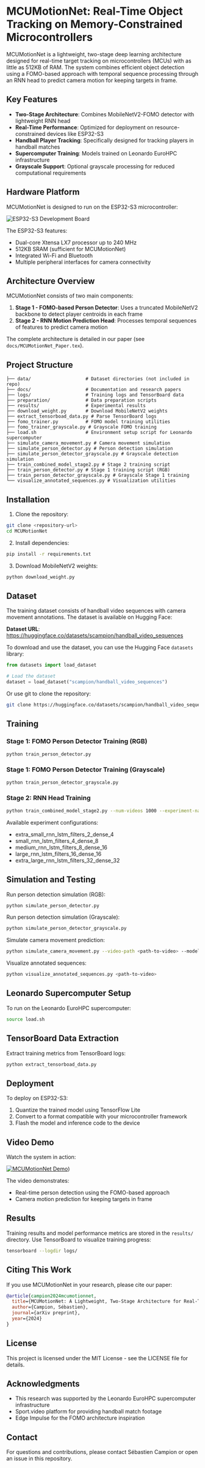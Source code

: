# MCUMotionNet: Real-Time Object Tracking on Memory-Constrained Microcontrollers

MCUMotionNet is a lightweight, two-stage deep learning architecture designed for real-time target tracking on microcontrollers (MCUs) with as little as 512KB of RAM. The system combines efficient object detection using a FOMO-based approach with temporal sequence processing through an RNN head to predict camera motion for keeping targets in frame.

## Key Features

- **Two-Stage Architecture**: Combines MobileNetV2-FOMO detector with lightweight RNN head
- **Real-Time Performance**: Optimized for deployment on resource-constrained devices like ESP32-S3
- **Handball Player Tracking**: Specifically designed for tracking players in handball matches
- **Supercomputer Training**: Models trained on Leonardo EuroHPC infrastructure
- **Grayscale Support**: Optional grayscale processing for reduced computational requirements

## Hardware Platform

MCUMotionNet is designed to run on the ESP32-S3 microcontroller:

![ESP32-S3 Development Board](IMG_2788.jpg)

The ESP32-S3 features:
- Dual-core Xtensa LX7 processor up to 240 MHz
- 512KB SRAM (sufficient for MCUMotionNet)
- Integrated Wi-Fi and Bluetooth
- Multiple peripheral interfaces for camera connectivity

## Architecture Overview

MCUMotionNet consists of two main components:

1. **Stage 1 - FOMO-based Person Detector**: Uses a truncated MobileNetV2 backbone to detect player centroids in each frame
2. **Stage 2 - RNN Motion Prediction Head**: Processes temporal sequences of features to predict camera motion

The complete architecture is detailed in our paper (see `docs/MCUMotionNet_Paper.tex`).

## Project Structure

```
├── data/                    # Dataset directories (not included in repo)
├── docs/                    # Documentation and research papers
├── logs/                    # Training logs and TensorBoard data
├── preparation/             # Data preparation scripts
├── results/                 # Experimental results
├── download_weight.py       # Download MobileNetV2 weights
├── extract_tensorboad_data.py # Parse TensorBoard logs
├── fomo_trainer.py          # FOMO model training utilities
├── fomo_trainer_grayscale.py # Grayscale FOMO training
├── load.sh                  # Environment setup script for Leonardo supercomputer
├── simulate_camera_movement.py # Camera movement simulation
├── simulate_person_detector.py # Person detection simulation
├── simulate_person_detector_grayscale.py # Grayscale detection simulation
├── train_combined_model_stage2.py # Stage 2 training script
├── train_person_detector.py # Stage 1 training script (RGB)
├── train_person_detector_grayscale.py # Grayscale Stage 1 training
└── visualize_annotated_sequences.py # Visualization utilities
```

## Installation

1. Clone the repository:
```bash
git clone <repository-url>
cd MCUMotionNet
```

2. Install dependencies:
```bash
pip install -r requirements.txt
```

3. Download MobileNetV2 weights:
```bash
python download_weight.py
```

## Dataset

The training dataset consists of handball video sequences with camera movement annotations. The dataset is available on Hugging Face:

**Dataset URL**: https://huggingface.co/datasets/scampion/handball_video_sequences

To download and use the dataset, you can use the Hugging Face `datasets` library:

```python
from datasets import load_dataset

# Load the dataset
dataset = load_dataset("scampion/handball_video_sequences")
```

Or use git to clone the repository:

```bash
git clone https://huggingface.co/datasets/scampion/handball_video_sequences
```

## Training

### Stage 1: FOMO Person Detector Training (RGB)
```bash
python train_person_detector.py
```

### Stage 1: FOMO Person Detector Training (Grayscale)
```bash
python train_person_detector_grayscale.py
```

### Stage 2: RNN Head Training
```bash
python train_combined_model_stage2.py --num-videos 1000 --experiment-name all
```

Available experiment configurations:
- extra_small_rnn_lstm_filters_2_dense_4
- small_rnn_lstm_filters_4_dense_8
- medium_rnn_lstm_filters_8_dense_16
- large_rnn_lstm_filters_16_dense_16
- extra_large_rnn_lstm_filters_32_dense_32

## Simulation and Testing

Run person detection simulation (RGB):
```bash
python simulate_person_detector.py
```

Run person detection simulation (Grayscale):
```bash
python simulate_person_detector_grayscale.py
```

Simulate camera movement prediction:
```bash
python simulate_camera_movement.py --video-path <path-to-video> --model-path <path-to-model>
```

Visualize annotated sequences:
```bash
python visualize_annotated_sequences.py <path-to-video>
```

## Leonardo Supercomputer Setup

To run on the Leonardo EuroHPC supercomputer:
```bash
source load.sh
```

## TensorBoard Data Extraction

Extract training metrics from TensorBoard logs:
```bash
python extract_tensorboad_data.py
```

## Deployment

To deploy on ESP32-S3:

1. Quantize the trained model using TensorFlow Lite
2. Convert to a format compatible with your microcontroller framework
3. Flash the model and inference code to the device


## Video Demo

Watch the system in action:

[![MCUMotionNet Demo](thumbnail.png)](https://github.com/scampion/MCUMotionNet/raw/refs/heads/main/visualization.webm)) 

The video demonstrates:
- Real-time person detection using the FOMO-based approach
- Camera motion prediction for keeping targets in frame

## Results

Training results and model performance metrics are stored in the `results/` directory. Use TensorBoard to visualize training progress:

```bash
tensorboard --logdir logs/
```

## Citing This Work

If you use MCUMotionNet in your research, please cite our paper:

```bibtex
@article{campion2024mcumotionnet,
  title={MCUMotionNet: A Lightweight, Two-Stage Architecture for Real-Time Object Tracking on Memory-Constrained Microcontrollers},
  author={Campion, Sébastien},
  journal={arXiv preprint},
  year={2024}
}
```

## License

This project is licensed under the MIT License - see the LICENSE file for details.

## Acknowledgments

- This research was supported by the Leonardo EuroHPC supercomputer infrastructure
- Sport.video platform for providing handball match footage
- Edge Impulse for the FOMO architecture inspiration

## Contact

For questions and contributions, please contact Sébastien Campion or open an issue in this repository.
